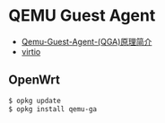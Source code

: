 # QEMU Guest Agent

- [Qemu-Guest-Agent-(QGA)原理简介](https://qkxu.github.io/2019/03/24/Qemu-Guest-Agent-(QGA)%E5%8E%9F%E7%90%86%E7%AE%80%E4%BB%8B.html)
- [virtio](https://fedorapeople.org/groups/virt/virtio-win/direct-downloads/archive-virtio/)

## OpenWrt

```bash
$ opkg update
$ opkg install qemu-ga
```

